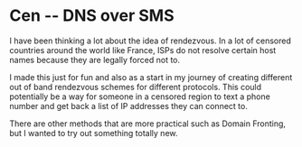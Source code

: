 # Cen -- DNS over SMS
I have been thinking a lot about the idea of rendezvous. In a lot of censored countries around the world like France, ISPs do not resolve certain host names because they are legally forced not to.

I made this just for fun and also as a start in my journey of creating different out of band rendezvous schemes for different protocols. This could potentially be a way for someone in a censored region to text a phone number and get back a list of IP addresses they can connect to.

There are other methods that are more practical such as Domain Fronting, but I wanted to try out something totally new. 